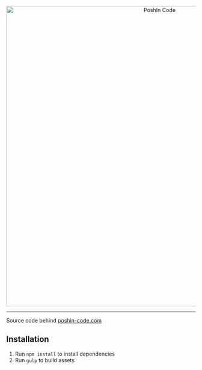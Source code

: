<p align="center">
    <img src="https://www.poshin-code.com/img/poshin-code-1-light-bg.png" alt="PoshIn Code" width="800">
</p>

---

Source code behind [poshin-code.com](https://www.poshin-code.com/)

## Installation

1. Run `npm install` to install dependencies
1. Run `gulp` to build assets

